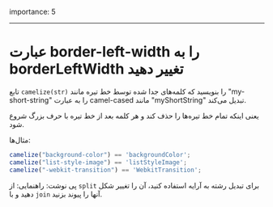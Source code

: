 importance: 5

---

# عبارت border-left-width را به borderLeftWidth تغییر دهید

تابع `camelize(str)` را بنویسید که کلمه‌های جدا شده توسط خط تیره مانند "my-short-string" را به عبارت camel-cased مانند "myShortString" تبدیل می‌کند.

یعنی اینکه تمام خط تیره‌ها را حذف کند و هر کلمه بعد از خط تیره با حرف بزرگ شروع شود.

مثال‌ها:

```js
camelize("background-color") == 'backgroundColor';
camelize("list-style-image") == 'listStyleImage';
camelize("-webkit-transition") == 'WebkitTransition';
```

پی نوشت: راهنمایی: از `split` برای تبدیل رشته به آرایه استفاده کنید، آن را تغییر شکل دهید و با `join` آنها را پیوند بزنید.

